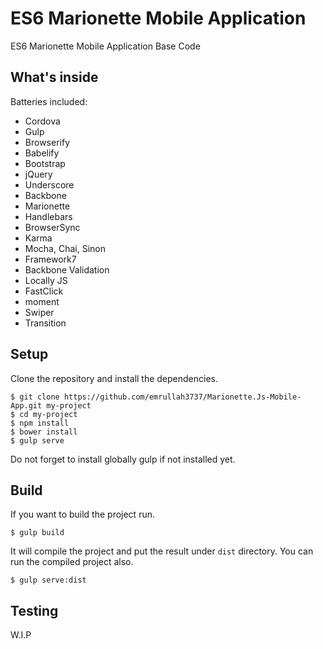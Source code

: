 ES6 Marionette Mobile Application
======================
ES6 Marionette Mobile Application Base Code

What's inside
----------------
Batteries included:
 - Cordova
 - Gulp
 - Browserify
 - Babelify
 - Bootstrap
 - jQuery
 - Underscore
 - Backbone
 - Marionette
 - Handlebars
 - BrowserSync
 - Karma
 - Mocha, Chai, Sinon
 - Framework7
 - Backbone Validation
 - Locally JS
 - FastClick
 - moment
 - Swiper
 - Transition

Setup
-----
Clone the repository and install the dependencies.

    $ git clone https://github.com/emrullah3737/Marionette.Js-Mobile-App.git my-project
    $ cd my-project
    $ npm install
    $ bower install
    $ gulp serve

Do not forget to install globally gulp if not installed yet.

Build
------
If you want to build the project run.

    $ gulp build

It will compile the project and put the result under `dist` directory. You can run the compiled project also.

    $ gulp serve:dist

Testing
---------
W.I.P
